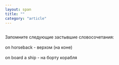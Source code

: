 ```yaml
---
layout: span
title: ""
category: "article"
---
```

<section class='rules'><span><br>Запомните следующие застывшие словосочетания:<br><br>
on  horseback - верхом (на коне)  <br><br>
on  board a ship - на борту корабля</span> 
<br><br></section>